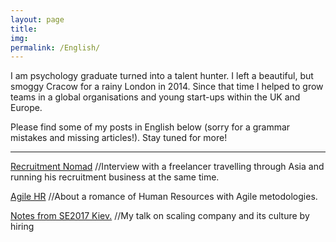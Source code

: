 ```yaml
---
layout: page
title: 
img: 
permalink: /English/
---
```


<div class="mt50"></div>
I am psychology graduate turned into a talent hunter. I left a beautiful, but smoggy Cracow for a rainy London in 2014. Since that time I helped to grow teams in a global organisations and young start-ups within the UK and Europe.

Please find some of my posts in English below (sorry for a grammar mistakes and missing articles!). Stay tuned for more!



---


<a href="http://ministryoftalent.co.uk/2016/12/26/nomad-en/"> Recruitment Nomad</a> //Interview with a freelancer travelling through Asia and running his recruitment business at the same time. 

<a href="http://ministryoftalent.co.uk/2016/10/15/agilehr_en/">Agile HR</a> //About a romance of Human Resources with Agile metodologies.

<a href="http://ministryoftalent.co.uk/2017/11/05/se2017-kiev/"> Notes from SE2017 Kiev.</a> //My talk on scaling company and its culture by hiring

<br>
<br>
<br>
<br>







